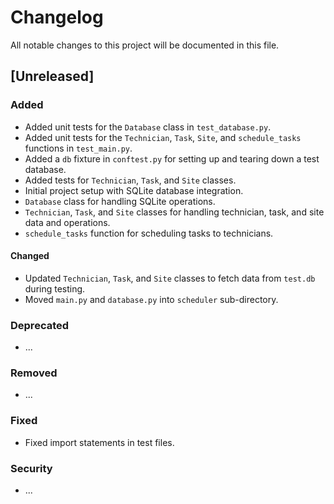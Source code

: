 # Changelog

All notable changes to this project will be documented in this file.

## [Unreleased]

### Added
- Added unit tests for the `Database` class in `test_database.py`.
- Added unit tests for the `Technician`, `Task`, `Site`, and `schedule_tasks` functions in `test_main.py`.
- Added a `db` fixture in `conftest.py` for setting up and tearing down a test database.
- Added tests for `Technician`, `Task`, and `Site` classes.
- Initial project setup with SQLite database integration.
- `Database` class for handling SQLite operations.
- `Technician`, `Task`, and `Site` classes for handling technician, task, and site data and operations.
- `schedule_tasks` function for scheduling tasks to technicians.

#### Changed
- Updated `Technician`, `Task`, and `Site` classes to fetch data from `test.db` during testing.
- Moved `main.py` and `database.py` into `scheduler` sub-directory.

### Deprecated
- ...

### Removed
- ...

### Fixed
- Fixed import statements in test files.

### Security
- ...
